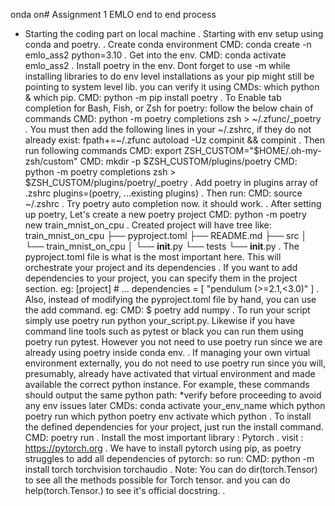 onda on# Assignment 1 EMLO end to end process

- Starting the coding part on local machine 
    . Starting with env setup using conda and poetry.
    . Create conda environment
        CMD: conda create -n emlo_ass2 python=3.10 
    . Get into the env.
        CMD: conda activate emlo_ass2 
    . Install poetry in the env. Dont forget to use -m while installing libraries to do env level installations as your pip might still be pointing to system level lib. you can verify it using CMDs: which python & which pip.
        CMD: python -m pip install poetry
    . To Enable tab completion for Bash, Fish, or Zsh for poetry: follow the below chain of commands
        CMD: python -m poetry completions zsh > ~/.zfunc/_poetry
        . You must then add the following lines in your ~/.zshrc, if they do not already exist:
            fpath+=~/.zfunc
            autoload -Uz compinit && compinit
        . Then run following commands
            CMD: export ZSH_CUSTOM="$HOME/.oh-my-zsh/custom"
            CMD: mkdir -p $ZSH_CUSTOM/plugins/poetry
            CMD: python -m poetry completions zsh > $ZSH_CUSTOM/plugins/poetry/_poetry
        . Add poetry in plugins array of .zshrc
            plugins=(poetry, ...existing plugins)
        . Then run:
            CMD: source ~/.zshrc
        . Try poetry auto completion now. it should work.
    . After setting up poetry, Let's create a new poetry project
        CMD: python -m poetry new train_mnist_on_cpu
        . Created project will have tree like:
            train_mnist_on_cpu
            ├── pyproject.toml
            ├── README.md
            ├── src
            │   └── train_mnist_on_cpu
            │       └── __init__.py
            └── tests
                └── __init__.py
        . The pyproject.toml file is what is the most important here. This will orchestrate your project and its dependencies
        . If you want to add dependencies to your project, you can specify them in the project section.
            eg: [project]
                # ...
                dependencies = [
                    "pendulum (>=2.1,<3.0)"
                ]
        . Also, instead of modifying the pyproject.toml file by hand, you can use the add command. eg:
            CMD: $ poetry add numpy
        . To run your script simply use poetry run python your_script.py. Likewise if you have command line tools such as pytest or black you can run them using poetry run pytest. However you not need to use poetry run since we are already using poetry inside conda env.
        . If managing your own virtual environment externally, you do not need to use poetry run since you will, presumably, already have activated that virtual environment and made available the correct python instance. For example, these commands should output the same python path: *verify before proceeding to avoid any env issues later
            CMDs: 
                conda activate your_env_name
                which python
                poetry run which python
                poetry env activate
                which python
        . To install the defined dependencies for your project, just run the install command.
            CMD: poetry run
    . Install the most important library : Pytorch
        . visit : https://pytorch.org
        . We have to install pytorch using pip, as poetry struggles to add all dependencies of pytorch: so run:
            CMD: python -m install torch torchvision torchaudio
        . Note: You can do dir(torch.Tensor) to see all the methods possible for Torch tensor. and you can do help(torch.Tensor.<method>) to see it's official docstring.
    . 
